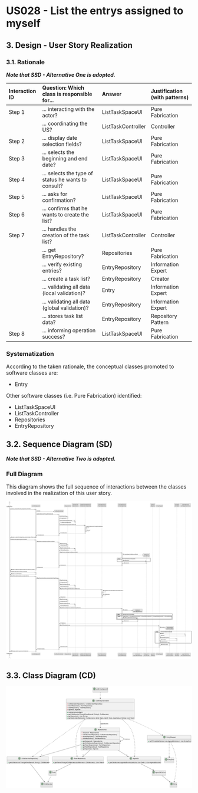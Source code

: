 # US028 - List the entrys assigned to myself


## 3. Design - User Story Realization 

### 3.1. Rationale

_**Note that SSD - Alternative One is adopted.**_


| Interaction ID | Question: Which class is responsible for...         | Answer             | Justification (with patterns) |
|:---------------|:----------------------------------------------------|:-------------------|:------------------------------|
| Step 1         | ... interacting with the actor?                     | ListTaskSpaceUI    | Pure Fabrication              |
|                | ... coordinating the US?                            | ListTaskController | Controller                    |
| Step 2         | ... display date selection fields?                  | ListTaskSpaceUI    | Pure Fabrication              |
| Step 3         | ... selects the beginning and end date?             | ListTaskSpaceUI    | Pure Fabrication              |
| Step 4         | ... selects the type of status he wants to consult? | ListTaskSpaceUI    | Pure Fabrication              |
| Step 5         | ... asks for confirmation?                          | ListTaskSpaceUI    | Pure Fabrication              |
| Step 6         | ... confirms that he wants to create the list?      | ListTaskSpaceUI    | Pure Fabrication              |
| Step 7         | ... handles the creation of the task list?          | ListTaskController | Controller                    |
|                | ... get EntryRepository?                            | Repositories       | Pure Fabrication              |
|                | ... verify existing entries?                        | EntryRepository    | Information Expert            |
|                | ... create a task list?                             | EntryRepository    | Creator                       |
|                | ... validating all data (local validation)?         | Entry              | Information Expert            |
|                | ... validating all data (global validation)?        | EntryRepository    | Information Expert            |
|                | ... stores task list data?                          | EntryRepository    | Repository Pattern            |
| Step 8         | ... informing operation success?                    | ListTaskSpaceUI    | Pure Fabrication              |

### Systematization ##

According to the taken rationale, the conceptual classes promoted to software classes are:

* Entry

Other software classes (i.e. Pure Fabrication) identified:

* ListTaskSpaceUI
* ListTaskController
* Repositories
* EntryRepository

## 3.2. Sequence Diagram (SD)

_**Note that SSD - Alternative Two is adopted.**_

### Full Diagram

This diagram shows the full sequence of interactions between the classes involved in the realization of this user story.

![Sequence Diagram - Full](svg/us028-sequence-diagram-full.svg)

## 3.3. Class Diagram (CD)

![Class Diagram](svg/us028-class-diagram.svg)
